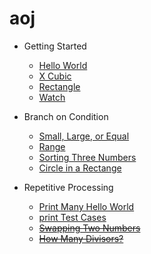 # aoj

+ Getting Started
    + [Hello World](https://github.com/s15008/aoj/blob/master/TestHelloWorld.java)
    + [X Cubic](https://github.com/s15008/aoj/blob/master/TestXCubic.java)
    + [Rectangle](https://github.com/s15008/aoj/blob/master/TestRectangle.java)
    + [Watch](https://github.com/s15008/aoj/blob/master/TestWatch.java)

+ Branch on Condition
    + [Small, Large, or Equal](https://github.com/s15008/aoj/blob/master/TestSmallLargeOrEqual.java)
    + [Range](https://github.com/s15008/aoj/blob/master/TestRange.java)
    + [Sorting Three Numbers](https://github.com/s15008/aoj/blob/master/TestSortingThreeNumbers.java)
    + [Circle in a Rectange](https://github.com/s15008/aoj/blob/master/TestCircleInARectangle.java)

+ Repetitive Processing
    + [Print Many Hello World](https://github.com/s15008/aoj/blob/master/TestPrintManyHelloWorld.java)
    + [print Test Cases](https://github.com/s15008/aoj/blob/master/TestPrintTestCases.java)
    + ~~[Swapping Two Numbers](https://github.com/s15008/aoj/blob/master/TestSwappingTwoNumbers.java)~~
    + ~~[How Many Divisors?](https://github.com/s15008/aoj/blob/master/TestHowManyDivisors.java)~~

